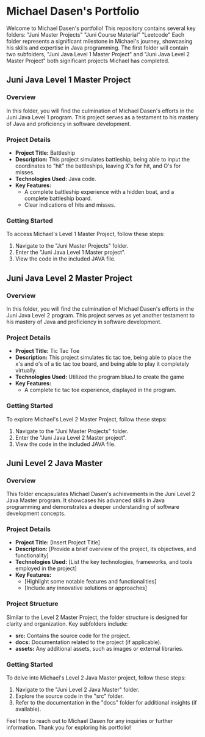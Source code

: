 # Michael Dasen's Portfolio

Welcome to Michael Dasen's portfolio! This repository contains several key folders: "Juni Master Projects" "Juni Course Material" "Leetcode" Each folder represents a significant milestone in Michael's journey, showcasing his skills and expertise in Java programming. The first folder will contain two subfolders, "Juni Java Level 1 Master Project" and "Juni Java Level 2 Master Project" both significant projects Michael has completed.

## Juni Java Level 1 Master Project

### Overview
In this folder, you will find the culmination of Michael Dasen's efforts in the Juni Java Level 1 program. This project serves as a testament to his mastery of Java and proficiency in software development.

### Project Details
- **Project Title:** Battleship
- **Description:** This project simulates battleship, being able to input the coordinates to "hit" the battleships, leaving X's for hit, and O's for misses. 
- **Technologies Used:** Java code.
- **Key Features:**
  - A complete battleship experience with a hidden boat, and a complete battleship board.
  - Clear indications of hits and misses.

### Getting Started
To access Michael's Level 1 Master Project, follow these steps:
1. Navigate to the "Juni Master Projects" folder.
2. Enter the "Juni Java Level 1 Master project".
3. View the code in the included JAVA file.

## Juni Java Level 2 Master Project

### Overview
In this folder, you will find the culmination of Michael Dasen's efforts in the Juni Java Level 2 program. This project serves as yet another testament to his mastery of Java and proficiency in software development.

### Project Details
- **Project Title:** Tic Tac Toe
- **Description:** This project simulates tic tac toe, being able to place the x's and o's of a tic tac toe board, and being able to play it completely virtually.
- **Technologies Used:** Utilized the program blueJ to create the game
- **Key Features:**
  - A complete tic tac toe experience, displayed in the program.

### Getting Started
To explore Michael's Level 2 Master Project, follow these steps:
1. Navigate to the "Juni Master Projects" folder.
2. Enter the "Juni Java Level 2 Master project".
3. View the code in the included JAVA file.

## Juni Level 2 Java Master

### Overview
This folder encapsulates Michael Dasen's achievements in the Juni Level 2 Java Master program. It showcases his advanced skills in Java programming and demonstrates a deeper understanding of software development concepts.

### Project Details
- **Project Title:** [Insert Project Title]
- **Description:** [Provide a brief overview of the project, its objectives, and functionality]
- **Technologies Used:** [List the key technologies, frameworks, and tools employed in the project]
- **Key Features:**
  - [Highlight some notable features and functionalities]
  - [Include any innovative solutions or approaches]

### Project Structure
Similar to the Level 2 Master Project, the folder structure is designed for clarity and organization. Key subfolders include:
- **src:** Contains the source code for the project.
- **docs:** Documentation related to the project (if applicable).
- **assets:** Any additional assets, such as images or external libraries.

### Getting Started
To delve into Michael's Level 2 Java Master project, follow these steps:
1. Navigate to the "Juni Level 2 Java Master" folder.
2. Explore the source code in the "src" folder.
3. Refer to the documentation in the "docs" folder for additional insights (if available).

Feel free to reach out to Michael Dasen for any inquiries or further information. Thank you for exploring his portfolio!
